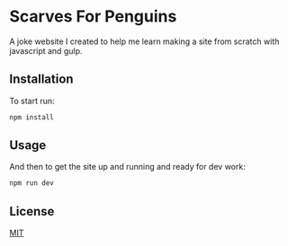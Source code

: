 # Scarves For Penguins

A joke website I created to help me learn making a site from scratch with javascript and gulp.

## Installation

To start run:

```bash
npm install
```

## Usage

And then to get the site up and running and ready for dev work:

```bash
npm run dev
```

## License
[MIT](https://choosealicense.com/licenses/mit/)